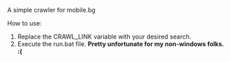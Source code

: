 A simple crawler for mobile.bg

How to use:
1. Replace the CRAWL_LINK variable with your desired search.
2. Execute the run.bat file. **Pretty unfortunate for my non-windows folks. :(**